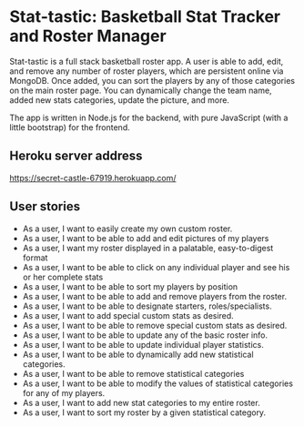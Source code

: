 # Stat-tastic: Basketball Stat Tracker and Roster Manager
 Stat-tastic is a full stack basketball roster app. A user is able to add, edit, and remove any number of roster players, which are persistent online via MongoDB. Once added, you can sort the players by any of those categories on the main roster page. You can dynamically change the team name, added new stats categories, update the picture, and more.
 
 The app is written in Node.js for the backend, with pure JavaScript (with a little bootstrap) for the frontend.  


## Heroku server address

https://secret-castle-67919.herokuapp.com/

## User stories
* As a user, I want to easily create my own custom roster.
* As a user, I want to be able to add and edit pictures of my players
* As a user, I want my roster displayed in a palatable, easy-to-digest format
* As a user, I want to be able to click on any individual player and see his or her complete stats
* As a user, I want to be able to sort my players by position
* As a user, I want to be able to add and remove players from the roster.
* As a user, I want to be able to designate starters, roles/specialists.
* As a user, I want to add special custom stats as desired.
* As a user, I want to be able to remove special custom stats as desired.
* As a user, I want to be able to update any of the basic roster info.
* As a user, I want to be able to update individual player statistics.
* As a user, I want to be able to  dynamically add new statistical categories.
* As a user, I want to be able to remove statistical categories
* As a user, I want to be able to modify the values of statistical categories for any of my players.
* As a user, I want to add new stat categories to my entire roster.
* As a user, I want to sort my roster by a given statistical category.


